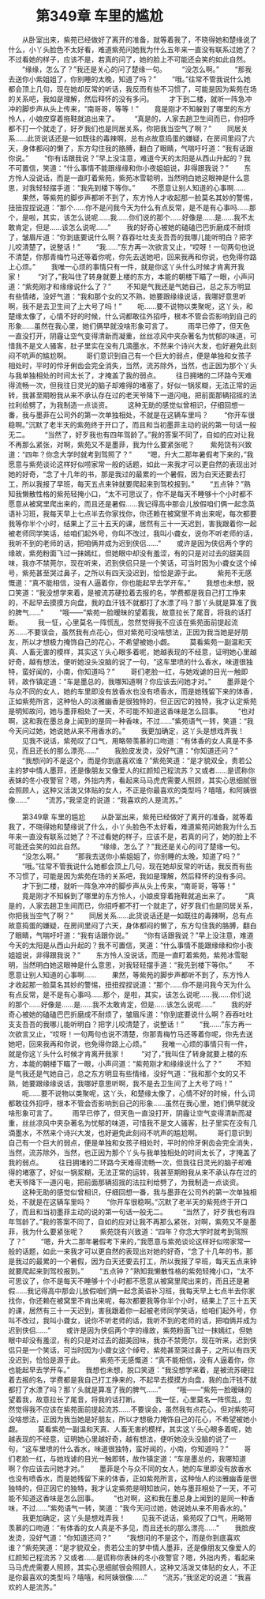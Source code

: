# 　　第349章 车里的尴尬
　　从卧室出来，紫苑已经做好了离开的准备，就等着我了，不晓得她和楚缘说了什么，小丫头脸色不太好看，难道紫苑问她我为什么五年来一直没有联系过她了？不过看她的样子，应该不是，若真的问了，她的脸上不可能还会笑的如此自然。
　　“缘缘，怎么了？”我还是关心的问了楚缘一句。
　　“没怎么啊。”
　　“那我去送你小紫姐姐了，你别睡的太晚，知道了吗？”
　　“哦。”往常不管我说什么她都会顶上几句，现在她却反常的听话，我反而有些不习惯了，可能是因为紫苑在场的关系吧，我如是理解，然后释怀的没有多问。
　　才下到二楼，就听一阵急冲冲的脚步声从头上传来，“南哥哥，等等！”
　　竟是刚才不知躲到了哪里的东方怜人，小娘皮穿着拖鞋就追出来了。
　　“真是的，人家去趟卫生间而已，你招呼都不打一个就走了，好歹我们也是同居关系，你把我当空气了啊？”
　　同居关系……此货说话还是一如既往的毒辣啊，总有点故意捣蛋的嫌疑，在房间里闷了六天，身体都闷的懒了，东方勾住我的胳膊，翻白了眼睛，气喘吁吁道：“我有话跟你说。”
　　“你有话跟我说？”早上没注意，难道今天的太阳是从西山升起的？我不可置信，笑道：“什么事情不能跟缘缘和你小夜姐姐说，非得跟我说？”
　　东方怜人没说话，而是一直盯着紫苑，紫苑冰雪聪明，当然明白她这眼神是什么意思，对我轻轻摆手道：“我先到楼下等你。”
　　不愿意让别人知道的心事啊……
　　果然，等紫苑的脚步声都听不到了，东方怜人才收起那一脸莫名其妙的警惕，扭扭捏捏说道：“那个……你不是问我今天为什么有点反常，是不是有心事吗……那个，是啦，其实，该怎么说呢……我……你们说的那个……好像是……是……我不太敢肯定，但是……该怎么说呢……”
　　我的好奇心被她的磕磕巴巴折磨成不耐烦了，皱眉斥道：“你到底要说什么啊？吞吞吐吐支支吾吾的我哪儿能听明白？把字儿咬清楚了，说整话！”
　　“我……”东方再一次欲言又止，“哎呀！一句两句也说不清楚，你那青梅竹马还等着你呢，你先去送她吧，回来我再和你说，也免得你路上心烦。”
　　我唯一心烦的事情只有一件，就是你这丫头什么时候才肯离开我家！
　　“对了，”我叫住了转身就要上楼的东方，本能的朝楼下瞄了一眼，小声问道：“紫苑刚才和缘缘说什么了？”
　　不知是气我还是气她自己，总之东方明显有些情绪，没好气道：“我和那个女的又不熟，她要跟缘缘说话，我哪好意思听啊，我不是去卫生间了上大号了吗！”
　　呃……要不说物以类聚呢，这丫头，和楚缘太像了，心情不好的时候，什么词都敢往外招呼，根本不管会否影响到自己的形象……虽然在我心里，她们俩早就没啥形象可言了。
　　雨早已停了，但天色一直没打开，阴霾让空气变得清新而凝重，丝丝凉风中夹杂著名为忧郁的味道，可惜我不是文人骚客，肚子里实在没有几滴墨水，不然来个诗兴大发，也好避免此刻闷不吭声的尴尬啊。
　　哥们意识到自己有一个巨大的弱点，便是单独和女孩子相处时，平时的伶牙俐齿会完全消失，当然，流苏除外，当然，也正因为那个丫头与我单独相处的时间太长了，才掩盖了我的弱点。
　　往日拥堵的二环路今天难得流畅一次，但我往日灵光的脑子却难得的堵塞了，好似一锅浆糊，无法正常的运转，我甚至期盼我从来不承认存在过的老天爷降下一道闪电，把前面那辆招摇的法拉利给劈了，为我制造一点谈资。
　　这种无助的感觉似曾相识，仔细回想一番，我与墨菲在公司外的第一次单独相处，不就是在这辆车里吗？
　　“你开车很稳啊。”沉默了老半天的紫苑终于开口了，而且和当初墨菲主动的说的第一句话一般无二。
　　“当然了，好歹我也有四年驾龄了。”我的答案不同了，自如的应对让我不再那么紧张，对啊，紫苑又不是墨菲，我为什么要紧张呢？
　　紫苑饶有兴致道：“四年？你念大学时就考到驾照了？”
　　“嗯，升大二那年暑假考下来的，”我愿意与紫苑谈论这样好似唠家常一般的话题，如此一来我才可以更自然的表现出对她的好奇，“念了十几年的书，那是我过的最累的一个暑假，因为白天还要去打工，所以我报了早班，每天五点来钟就要爬起来到驾校报到。”
　　“五点钟？”熟知我懒散性格的紫苑轻掩小口，“太不可思议了，你不是每天不睡够十个小时都不愿意从被窝里爬出来的，而且还是暑假……我记得高中那会儿放假咱们俩一起念英语补习班，我每天早上七点半去你家找你，你还赖在被窝里不肯出来呢，每次都要我等你半个小时，结果上了三十五天的课，居然有三十一天迟到，害我跟着你一起被老师同学笑话，给咱们起外号，你叫不改过，我叫小聋女，说你不听老师的话，我听不到的老师的话，把咱俩并成为迟到侠侣……”
　　或许是因为侠侣两个字的缘故，紫苑粉面飞过一抹嫣红，但她眼中却没有羞涩，有的只是对过去的甜美回味，我亦不禁莞尔，现在听来，迟到侠侣只是一个笑话，可当时因为小聋女这个绰号，紫苑甚至哭过鼻子，之所以有四天没迟到，恰恰是源于此。
　　紫苑不无感慨道：“真不能相信，没有人逼着你，你也能起早去学开车。”
　　我想也未想，脱口笑道：“我没想学来着，是被流苏硬拉着去报的名，学费都是我自己打工挣来的，不起早去摸摸方向盘，我的血汗钱不就都打了水漂了吗？那丫头就是算准了我的脾气……”
　　“哦——”紫苑一脸暧昧的望着我，故意拉长了尾音，将我的话打断。
　　我一怔，心里莫名一阵慌乱，忽然觉得我不应该在紫苑面前提起流苏……不要误会，虽然我有点花心，但对紫苑可没啥想法，正因为我当她是好朋友，所以才想极力掩饰自己的花心，不希望被她小觑。
　　莫看紫苑一副温和天真、人畜无害的模样，其实这丫头心眼多着呢，她越表现的不经意，证明她心里越好奇，越有想法，便听她没头没脑的说了一句，“这车里喷的什么香水，味道很独特，蛮好闻的，小南，你知道吗？”
　　哥们老脸一红，与她戏谑的目光一触即转，故作镇定道：“车是墨总的，我哪知道啊？你应该去问她才对。”
　　墨菲是个与众不同的女人，她的车里即没有放香水也没有喷香水，而是她残留下来的体香，正如紫苑所言，这种怡人的淡雅幽香是很独特的，但正因它的独特，我才认定紫苑是明知故问，她与墨菲相处了一天，不可能不知道这香味是怎么回事。
　　“也对啊，这和我在墨总身上闻到的是同一种香味，不过……”紫苑语气一转，笑道：“我今天问过她，她说她从来不用香水的。”
　　我更加确定，这丫头是想戏弄我！
　　见我不说话，紫苑叹了口气，用略带羡慕的口吻道：“有体香的女人真是不多见，而且还长的那么漂亮……”
　　我脸皮发烫，没好气道：“你知道还问？”
　　“我想问的不是这个，而是你到底喜欢谁？”紫苑笑道：“是才貌双全，贵若公主的梦中情人墨菲，还是像朋友又像爱人的红颜知己程流苏？又或者……是谎称你表妹的冬小夜警官？嗯，外拙内秀，看起来马马虎虎需要人照顾，其实心思细腻很会照顾人，这种又活泼又体贴的女人，不正是你最喜欢的类型吗？嘻嘻，和阿姨很像……”
　　“流苏，”我坚定的说道：“我喜欢的人是流苏。”

　　第349章 车里的尴尬
　　从卧室出来，紫苑已经做好了离开的准备，就等着我了，不晓得她和楚缘说了什么，小丫头脸色不太好看，难道紫苑问她我为什么五年来一直没有联系过她了？不过看她的样子，应该不是，若真的问了，她的脸上不可能还会笑的如此自然。
　　“缘缘，怎么了？”我还是关心的问了楚缘一句。
　　“没怎么啊。”
　　“那我去送你小紫姐姐了，你别睡的太晚，知道了吗？”
　　“哦。”往常不管我说什么她都会顶上几句，现在她却反常的听话，我反而有些不习惯了，可能是因为紫苑在场的关系吧，我如是理解，然后释怀的没有多问。
　　才下到二楼，就听一阵急冲冲的脚步声从头上传来，“南哥哥，等等！”
　　竟是刚才不知躲到了哪里的东方怜人，小娘皮穿着拖鞋就追出来了。
　　“真是的，人家去趟卫生间而已，你招呼都不打一个就走了，好歹我们也是同居关系，你把我当空气了啊？”
　　同居关系……此货说话还是一如既往的毒辣啊，总有点故意捣蛋的嫌疑，在房间里闷了六天，身体都闷的懒了，东方勾住我的胳膊，翻白了眼睛，气喘吁吁道：“我有话跟你说。”
　　“你有话跟我说？”早上没注意，难道今天的太阳是从西山升起的？我不可置信，笑道：“什么事情不能跟缘缘和你小夜姐姐说，非得跟我说？”
　　东方怜人没说话，而是一直盯着紫苑，紫苑冰雪聪明，当然明白她这眼神是什么意思，对我轻轻摆手道：“我先到楼下等你。”
　　不愿意让别人知道的心事啊……
　　果然，等紫苑的脚步声都听不到了，东方怜人才收起那一脸莫名其妙的警惕，扭扭捏捏说道：“那个……你不是问我今天为什么有点反常，是不是有心事吗……那个，是啦，其实，该怎么说呢……我……你们说的那个……好像是……是……我不太敢肯定，但是……该怎么说呢……”
　　我的好奇心被她的磕磕巴巴折磨成不耐烦了，皱眉斥道：“你到底要说什么啊？吞吞吐吐支支吾吾的我哪儿能听明白？把字儿咬清楚了，说整话！”
　　“我……”东方再一次欲言又止，“哎呀！一句两句也说不清楚，你那青梅竹马还等着你呢，你先去送她吧，回来我再和你说，也免得你路上心烦。”
　　我唯一心烦的事情只有一件，就是你这丫头什么时候才肯离开我家！
　　“对了，”我叫住了转身就要上楼的东方，本能的朝楼下瞄了一眼，小声问道：“紫苑刚才和缘缘说什么了？”
　　不知是气我还是气她自己，总之东方明显有些情绪，没好气道：“我和那个女的又不熟，她要跟缘缘说话，我哪好意思听啊，我不是去卫生间了上大号了吗！”
　　呃……要不说物以类聚呢，这丫头，和楚缘太像了，心情不好的时候，什么词都敢往外招呼，根本不管会否影响到自己的形象……虽然在我心里，她们俩早就没啥形象可言了。
　　雨早已停了，但天色一直没打开，阴霾让空气变得清新而凝重，丝丝凉风中夹杂著名为忧郁的味道，可惜我不是文人骚客，肚子里实在没有几滴墨水，不然来个诗兴大发，也好避免此刻闷不吭声的尴尬啊。
　　哥们意识到自己有一个巨大的弱点，便是单独和女孩子相处时，平时的伶牙俐齿会完全消失，当然，流苏除外，当然，也正因为那个丫头与我单独相处的时间太长了，才掩盖了我的弱点。
　　往日拥堵的二环路今天难得流畅一次，但我往日灵光的脑子却难得的堵塞了，好似一锅浆糊，无法正常的运转，我甚至期盼我从来不承认存在过的老天爷降下一道闪电，把前面那辆招摇的法拉利给劈了，为我制造一点谈资。
　　这种无助的感觉似曾相识，仔细回想一番，我与墨菲在公司外的第一次单独相处，不就是在这辆车里吗？
　　“你开车很稳啊。”沉默了老半天的紫苑终于开口了，而且和当初墨菲主动的说的第一句话一般无二。
　　“当然了，好歹我也有四年驾龄了。”我的答案不同了，自如的应对让我不再那么紧张，对啊，紫苑又不是墨菲，我为什么要紧张呢？
　　紫苑饶有兴致道：“四年？你念大学时就考到驾照了？”
　　“嗯，升大二那年暑假考下来的，”我愿意与紫苑谈论这样好似唠家常一般的话题，如此一来我才可以更自然的表现出对她的好奇，“念了十几年的书，那是我过的最累的一个暑假，因为白天还要去打工，所以我报了早班，每天五点来钟就要爬起来到驾校报到。”
　　“五点钟？”熟知我懒散性格的紫苑轻掩小口，“太不可思议了，你不是每天不睡够十个小时都不愿意从被窝里爬出来的，而且还是暑假……我记得高中那会儿放假咱们俩一起念英语补习班，我每天早上七点半去你家找你，你还赖在被窝里不肯出来呢，每次都要我等你半个小时，结果上了三十五天的课，居然有三十一天迟到，害我跟着你一起被老师同学笑话，给咱们起外号，你叫不改过，我叫小聋女，说你不听老师的话，我听不到的老师的话，把咱俩并成为迟到侠侣……”
　　或许是因为侠侣两个字的缘故，紫苑粉面飞过一抹嫣红，但她眼中却没有羞涩，有的只是对过去的甜美回味，我亦不禁莞尔，现在听来，迟到侠侣只是一个笑话，可当时因为小聋女这个绰号，紫苑甚至哭过鼻子，之所以有四天没迟到，恰恰是源于此。
　　紫苑不无感慨道：“真不能相信，没有人逼着你，你也能起早去学开车。”
　　我想也未想，脱口笑道：“我没想学来着，是被流苏硬拉着去报的名，学费都是我自己打工挣来的，不起早去摸摸方向盘，我的血汗钱不就都打了水漂了吗？那丫头就是算准了我的脾气……”
　　“哦——”紫苑一脸暧昧的望着我，故意拉长了尾音，将我的话打断。
　　我一怔，心里莫名一阵慌乱，忽然觉得我不应该在紫苑面前提起流苏……不要误会，虽然我有点花心，但对紫苑可没啥想法，正因为我当她是好朋友，所以才想极力掩饰自己的花心，不希望被她小觑。
　　莫看紫苑一副温和天真、人畜无害的模样，其实这丫头心眼多着呢，她越表现的不经意，证明她心里越好奇，越有想法，便听她没头没脑的说了一句，“这车里喷的什么香水，味道很独特，蛮好闻的，小南，你知道吗？”
　　哥们老脸一红，与她戏谑的目光一触即转，故作镇定道：“车是墨总的，我哪知道啊？你应该去问她才对。”
　　墨菲是个与众不同的女人，她的车里即没有放香水也没有喷香水，而是她残留下来的体香，正如紫苑所言，这种怡人的淡雅幽香是很独特的，但正因它的独特，我才认定紫苑是明知故问，她与墨菲相处了一天，不可能不知道这香味是怎么回事。
　　“也对啊，这和我在墨总身上闻到的是同一种香味，不过……”紫苑语气一转，笑道：“我今天问过她，她说她从来不用香水的。”
　　我更加确定，这丫头是想戏弄我！
　　见我不说话，紫苑叹了口气，用略带羡慕的口吻道：“有体香的女人真是不多见，而且还长的那么漂亮……”
　　我脸皮发烫，没好气道：“你知道还问？”
　　“我想问的不是这个，而是你到底喜欢谁？”紫苑笑道：“是才貌双全，贵若公主的梦中情人墨菲，还是像朋友又像爱人的红颜知己程流苏？又或者……是谎称你表妹的冬小夜警官？嗯，外拙内秀，看起来马马虎虎需要人照顾，其实心思细腻很会照顾人，这种又活泼又体贴的女人，不正是你最喜欢的类型吗？嘻嘻，和阿姨很像……”
　　“流苏，”我坚定的说道：“我喜欢的人是流苏。”
